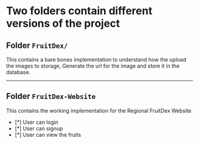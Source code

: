 # Two folders contain different versions of the project

## Folder `FruitDex/`

This contains a bare bones implementation to understand how the upload the images to storage,
Generate the url for the image and store it in the database.

-----

## Folder `FruitDex-Website`

This contains the working implementation for the Regional FruitDex Website
- [*] User can login
- [*] User can signup
- [*] User can view the fruits 
